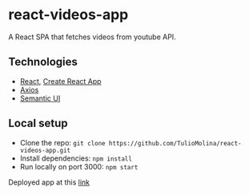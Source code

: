 # react-videos-app
A React SPA that fetches videos from youtube API. 

## Technologies
- [React](https://reactjs.org/), [Create React App](https://github.com/facebook/create-react-app)
- [Axios](https://www.npmjs.com/package/axios) 
- [Semantic UI](https://semantic-ui.com/)

## Local setup
- Clone the repo: `git clone https://github.com/TulioMolina/react-videos-app.git`
- Install dependencies: `npm install`
- Run locally on port 3000: `npm start`

Deployed app at this [link](https://tm-react-videos-app.herokuapp.com/)
